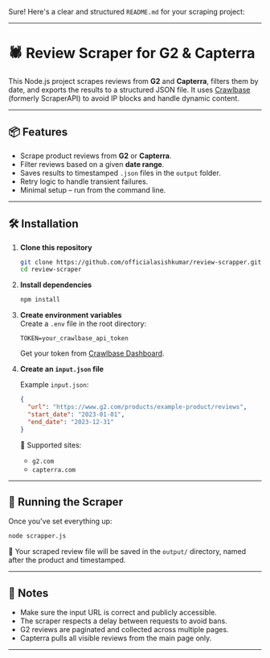 Sure! Here's a clear and structured `README.md` for your scraping project:

---

# 🕷️ Review Scraper for G2 & Capterra

This Node.js project scrapes reviews from **G2** and **Capterra**, filters them by date, and exports the results to a structured JSON file. It uses [Crawlbase](https://crawlbase.com/dashboard/api) (formerly ScraperAPI) to avoid IP blocks and handle dynamic content.

---

## 📦 Features

- Scrape product reviews from **G2** or **Capterra**.
- Filter reviews based on a given **date range**.
- Saves results to timestamped `.json` files in the `output` folder.
- Retry logic to handle transient failures.
- Minimal setup – run from the command line.

---

## 🛠️ Installation

1. **Clone this repository**  
   ```bash
   git clone https://github.com/officialasishkumar/review-scrapper.git
   cd review-scraper
   ```

2. **Install dependencies**  
   ```bash
   npm install
   ```

3. **Create environment variables**  
   Create a `.env` file in the root directory:
   ```
   TOKEN=your_crawlbase_api_token
   ```

   Get your token from [Crawlbase Dashboard](https://crawlbase.com/dashboard/api).

4. **Create an `input.json` file**

   Example `input.json`:
   ```json
   {
     "url": "https://www.g2.com/products/example-product/reviews",
     "start_date": "2023-01-01",
     "end_date": "2023-12-31"
   }
   ```

   🔹 Supported sites:
   - `g2.com`
   - `capterra.com`

---
## 🚀 Running the Scraper

Once you've set everything up:

```bash
node scrapper.js
```

📂 Your scraped review file will be saved in the `output/` directory, named after the product and timestamped.

---

## 📌 Notes

- Make sure the input URL is correct and publicly accessible.
- The scraper respects a delay between requests to avoid bans.
- G2 reviews are paginated and collected across multiple pages.
- Capterra pulls all visible reviews from the main page only.

---